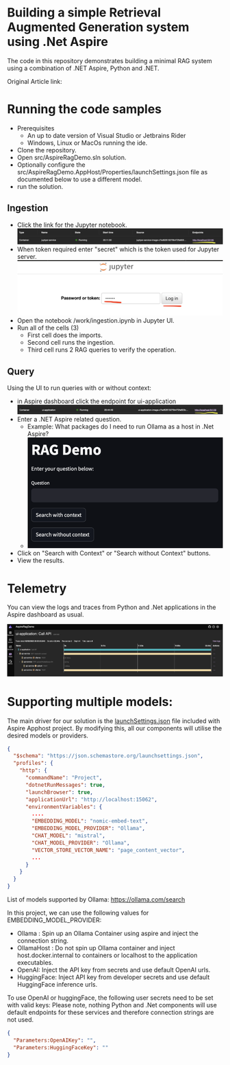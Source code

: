 # Building a simple Retrieval Augmented Generation system using .Net Aspire

The code in this repository demonstrates building a minimal RAG system using a combination of .NET Aspire, Python and .NET.

Original Article link:

# Running the code samples

- Prerequisites
  - An up to date version of Visual Studio or Jetbrains Rider
  - Windows, Linux or MacOs running the ide.
- Clone the repository.
- Open src/AspireRagDemo.sln solution.
- Optionally configure the src/AspireRagDemo.AppHost/Properties/launchSettings.json file as documented below to use a different model.
- run the solution.


## Ingestion

- Click the link for the Jupyter notebook.
    ![Launch Jupyter](./images/launch-jupyter.png)
- When token required enter "secret" which is the token used for Jupyter server.
    ![Jupyter login](./images/jupyter-login.png)
- Open the notebook /work/ingestion.ipynb in Jupyter UI.
- Run all of the cells (3)
  - First cell does the imports.
  - Second cell runs the ingestion.
  - Third cell runs 2 RAG queries to verify the operation.

## Query

Using the UI to run queries with or without context:

- in Aspire dashboard click the endpoint for ui-application
    ![Access the UI](./images/accessing-the-ui.png)
- Enter a .NET Aspire related question.
  - Example: What packages do I need to run Ollama as a host in .Net Aspire?
  - ![UI](./images/ui.png)
- Click on "Search with Context" or "Search without Context" buttons.
- View the results.

# Telemetry

You can view the logs and traces from Python and .Net applications in the Aspire dashboard as usual.

![E2E Traces](./images/e2e-traces.png)


# Supporting multiple models:

The main driver for our solution is the [launchSettings.json](./src/AspireRagDemo.AppHost/Properties/launchSettings.json) file included with Aspire Apphost project. By modifying this, all our components will utilise the desired models or providers. 

```json
{
  "$schema": "https://json.schemastore.org/launchsettings.json",
  "profiles": {
    "http": {
      "commandName": "Project",
      "dotnetRunMessages": true,
      "launchBrowser": true,
      "applicationUrl": "http://localhost:15062",
      "environmentVariables": {
        ....        
        "EMBEDDING_MODEL": "nomic-embed-text",
        "EMBEDDING_MODEL_PROVIDER": "Ollama",        
        "CHAT_MODEL": "mistral",
        "CHAT_MODEL_PROVIDER": "Ollama",        
        "VECTOR_STORE_VECTOR_NAME": "page_content_vector",
        ...
      }
    }
  }
}
```

List of models supported by Ollama: https://ollama.com/search

In this project, we can use the following values for EMBEDDING_MODEL_PROVIDER:
- Ollama : Spin up an Ollama Container using aspire and inject the connection string.
- OllamaHost : Do not spin up Ollama container and inject host.docker.internal to containers or localhost to the application executables.
- OpenAI: Inject the API key from secrets and use default OpenAI urls.
- HuggingFace: Inject API key from developer secrets and use default HuggingFace inference urls.

To use OpenAI or huggingFace, the following user secrets need to be set with valid keys:
Please note, nothing Python and .Net components will use default endpoints for these services and therefore connection strings are not used.

```json
{
  "Parameters:OpenAIKey": "",
  "Parameters:HuggingFaceKey": ""
}
```